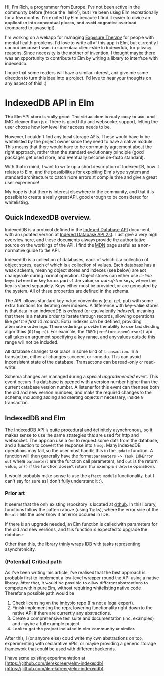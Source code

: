 Hi, I'm Rich, a programmer from Europe. I've not been active in the community
before (hence the 'hello'), but I've been using Elm recreationally for a few
months. I'm excited by Elm because I find it easier to divide an application
into conceptual pieces, and avoid cognative overload (compared to javascript).

I'm working on a webapp for managing [Exposure Therapy](ERP) for
people with mental health problems. I'd love to write all of this app in Elm,
but currently I cannot because I want to store data client-side in indexeddb,
for privacy reasons. Since necessity is the mother of invention, I thought
maybe there was an opportunity to contribute to Elm by writing a library to
interface with indexeddb.

I hope that some readers will have a similar interest, and give me some
direction to turn this idea into a project. I'd love to hear your thoughts on
any aspect of this! :)

# IndexedDB API in Elm

The Elm API store is really great. The virtual dom is really easy to use, and
IMO cleaner than jsx. There is good http and websocket support, letting the
user choose how low level their access needs to be.

However, I couldn't find any local storage APIs. These would have to be
whitelisted by the project owner since they need to have a native module. This
means that there would have to be community agreement about the right approach,
rather than the standard evolutionary principle (good packages get used more,
and eventually become de-facto standard).

With that in mind, I want to write up a short description of IndexedDB, how it
relates to Elm, and the possibilities for exploiting Elm's type system and
standard architecture to catch more errors at compile time and give a great
user experience!

My hope is that there is interest elsewhere in the community, and that it is
possible to create a really great API, good enough to be considered for
whitelisting.

## Quick IndexedDB overview.

IndexedDB is a protocol defined in the [Indexed Database API][currentSpec]
document, with an updated version at [Indexed Database API 2.0][draftSpec].
I just give a very high overview here, and these documents always provide the
authoritative source on the workings of the API. I find the [MDN] page useful
as a non-normative guide to the API.

IndexedDb is a collection of databases, each of which is a collection of object
stores, each of which is a collection of values. Each database has a
weak schema, meaning object stores and indexes (see below) are not changeable
during normal operation. Object stores can either use *in-line* keys (where the
key forms part of the value, or *out-of-line* keys, where the key is stored
separately. Keys either must be provided, or are generated by the system. All
of these properties are defined in the schema.

The API follows standard key-value conventions (e.g. get, put) with some extra
functions for iterating over indexes. A difference with key-value stores is
that data in an indexedDB is *ordered* (or equivalently *indexed*), meaning
that there is a natural order to iterate through records, allowing operations
like *get the first 10 records*. Extra indexes can be defined, providing
alternative orderings. These orderings provide the ability to use
fast dividing algorithms (`O(log n)`). For example, the
`IDBObjectStore.openCursor()` api call takes an argument specifying a key
range, and any values outside this range will not be included.

All database changes take place in some kind of `transaction`. In a
transaction, either all changes succeed, or none do. This can avoid
inconsistent state of the database. Transactions can be read-only or
read-write.

Schema changes are managed during a special *upgradeneeded* event. This event
occurs if a database is opened with a version number higher than the current
database version number. A listener for this event can then see both the old
and new version numbers, and make the required changes to the schema, including
adding and deleting objects if necessary, inside a transaction.

## IndexedDB and Elm

The IndexedDB API is quite procedural and definitely asynchronous, so it makes
sense to use the same strategies that are used for http and websocket. The app
can use a `Cmd` to request some data from the database, and a function to
convert the response into a `msg`. Many IndexedDB operations may fail, so the
user must handle this in the `update` function. A function will then generally
have the format `parameters -> Task IdbError out` where `parameters` are the
function call parameters, and `out` is the return value, or `()` if the
function doesn't return (for example a `delete` operation).

It would probably make sense to use the `effect module` functionality, but I
can't say for sure as I don't fully understand it :).

### Prior art

It seems that the only existing repository is located at [github][imbybioRepo].
In this library, functions follow the pattern above (using `Task`s), where the 
error side of the `Result` lets the user know if an error occured in IDB.

If there is an upgrade needed, an Elm function is called with parameters for
the old and new versions, and this function is expected to upgrade the
database.

Other than this, the library thinly wraps IDB with tasks representing
asynchronicity.

### (Potential) Critical path

As I've been writing this article, I've realised that the best approach is
probably first to implement a low-level wrapper round the API using a native
library. After that, it would be possible to allow different abstractions to
compete within pure Elm, without requiring whitelisting native code. Therefor a
possible path would be

 1. Check licensing on the [imbybio][imbybioRepo] repo (I'm not a legal expert).
 2. Finish implementing the repo, lowering
    functionality right down to the native API if there are currently any
    abstractions.
 3. Create a comprehensive test suite and documentation (inc. examples) and
    maybe a full example project.
 4. Look to get the project included in elm-community or similar.

After this, I (or anyone else) could write my own abstractions on top,
experimenting with declarative APIs, or maybe providing a generic storage
framework that could be used with different backends.

I have some existing experimentation at 
[https://github.com/derekdreery/elm-indexeddb](https://github.com/derekdreery/elm-indexeddb).

 [ERP]: https://en.wikipedia.org/wiki/Exposure_therapy
 [currentSpec]: https://www.w3.org/TR/IndexedDB/
 [draftSpec]: https://w3c.github.io/IndexedDB/
 [MDN]: https://developer.mozilla.org/en-US/docs/Web/API/IndexedDB_API
 [imbybioRepo]: https://github.com/imbybio/elm-indexeddb

